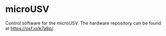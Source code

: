 # microUSV
Control software for the microUSV. The hardware repository can be found at https://osf.io/k7a8p/.

